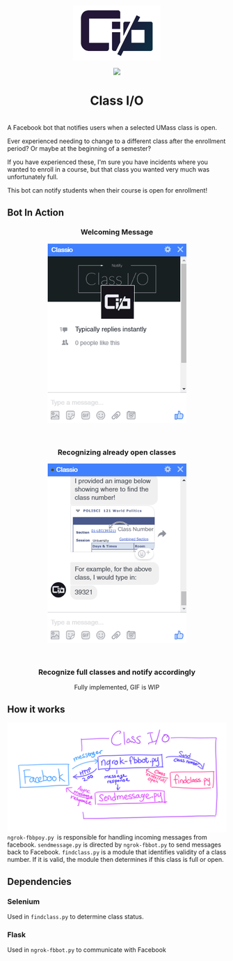 <p align="center"><img width=40% src="https://github.com/lchsam/ClassIO/blob/master/misc/logo.png"></p>
<p align="center"><img style="max-width:80%;" src="http://forthebadge.com/images/badges/made-with-python.svg"></p>
<h1 align="center">Class I/O</h1>
<br>
A Facebook bot that notifies users when a selected UMass class is open.

Ever experienced needing to change to a different class after the enrollment period? Or maybe at the beginning of a semester?

If you have experienced these, I'm sure you have incidents where you wanted to enroll in a course, but that class you wanted very much was unfortunately full.

This bot can notify students when their course is open for enrollment!

## Bot In Action
<h3 align="center">Welcoming Message</h3>
<p align="center"><img style="max-width:80%;" src="https://github.com/lchsam/ClassIO/blob/master/misc/entry.gif"></p>
<br>
<h3 align="center">Recognizing already open classes</h3>
<p align="center"><img style="max-width:80%;" src="https://github.com/lchsam/ClassIO/blob/master/misc/openalready.gif"></p>
<br>
<h3 align="center">Recognize full classes and notify accordingly</h3>
<p align="center"> Fully implemented, GIF is WIP </p>

## How it works
![alt text](https://github.com/lchsam/ClassIO/blob/master/misc/diagram.png "Diagram")
```ngrok-fbbpoy.py ```is responsible for handling incoming messages from facebook. ```sendmessage.py``` is directed by ```ngrok-fbbot.py``` to send messages back to Facebook. ```findclass.py``` is a module that identifies validity of a class number. If it is valid, the module then determines if this class is full or open.

## Dependencies
### Selenium 
Used in ```findclass.py``` to determine class status.
### Flask
Used in ```ngrok-fbbot.py``` to communicate with Facebook
